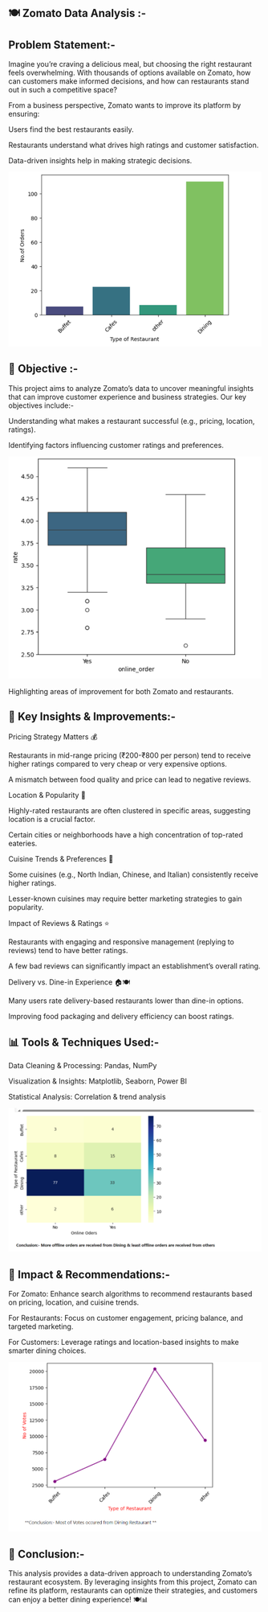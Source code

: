  ## 🍽️ Zomato Data Analysis :-

##  Problem Statement:-

Imagine you’re craving a delicious meal, but choosing the right restaurant feels overwhelming. With thousands of options available on Zomato, how can customers make informed decisions, and how can restaurants stand out in such a competitive space?

From a business perspective, Zomato wants to improve its platform by ensuring:

Users find the best restaurants easily.

Restaurants understand what drives high ratings and customer satisfaction.

Data-driven insights help in making strategic decisions.

![Zomato Data Analysis](Screenshot%202025-03-08%20181944.png)


## 🎯 Objective :-

This project aims to analyze Zomato’s data to uncover meaningful insights that can improve customer experience and business strategies. Our key objectives include:-

Understanding what makes a restaurant successful (e.g., pricing, location, ratings).

Identifying factors influencing customer ratings and preferences.

![Zomato Data Analysis](Screenshot%202025-03-08%20182028.png)


Highlighting areas of improvement for both Zomato and restaurants.

## 🔑 Key Insights & Improvements:- 

Pricing Strategy Matters 💰

Restaurants in mid-range pricing (₹200-₹800 per person) tend to receive higher ratings compared to very cheap or very expensive options.

A mismatch between food quality and price can lead to negative reviews.

Location & Popularity 📍

Highly-rated restaurants are often clustered in specific areas, suggesting location is a crucial factor.

Certain cities or neighborhoods have a high concentration of top-rated eateries.

Cuisine Trends & Preferences 🍜

Some cuisines (e.g., North Indian, Chinese, and Italian) consistently receive higher ratings.

Lesser-known cuisines may require better marketing strategies to gain popularity.

Impact of Reviews & Ratings ⭐

Restaurants with engaging and responsive management (replying to reviews) tend to have better ratings.

A few bad reviews can significantly impact an establishment’s overall rating.

Delivery vs. Dine-in Experience 🏠🍽️

Many users rate delivery-based restaurants lower than dine-in options.

Improving food packaging and delivery efficiency can boost ratings.

## 📊 Tools & Techniques Used:-

Data Cleaning & Processing: Pandas, NumPy

Visualization & Insights: Matplotlib, Seaborn, Power BI

Statistical Analysis: Correlation & trend analysis

![Zomato Data Analysis](Screenshot%202025-03-08%20182110.png)


## 🚀 Impact & Recommendations:-

For Zomato: Enhance search algorithms to recommend restaurants based on pricing, location, and cuisine trends.

For Restaurants: Focus on customer engagement, pricing balance, and targeted marketing.

For Customers: Leverage ratings and location-based insights to make smarter dining choices.

![Zomato Data Analysis](Screenshot%202025-03-08%20182135.png)


## 📌 Conclusion:-

This analysis provides a data-driven approach to understanding Zomato’s restaurant ecosystem. By leveraging insights from this project, Zomato can refine its platform, restaurants can optimize their strategies, and customers can enjoy a better dining experience! 🍽️📊
